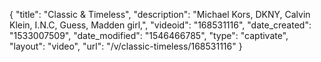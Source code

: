 {
    "title": "Classic & Timeless",
    "description": "Michael Kors, DKNY, Calvin Klein, I.N.C, Guess, Madden girl,",
    "videoid": "168531116",
    "date_created": "1533007509",
    "date_modified": "1546466785",
    "type": "captivate",
    "layout": "video",
    "url": "\/v\/classic-timeless\/168531116"
}